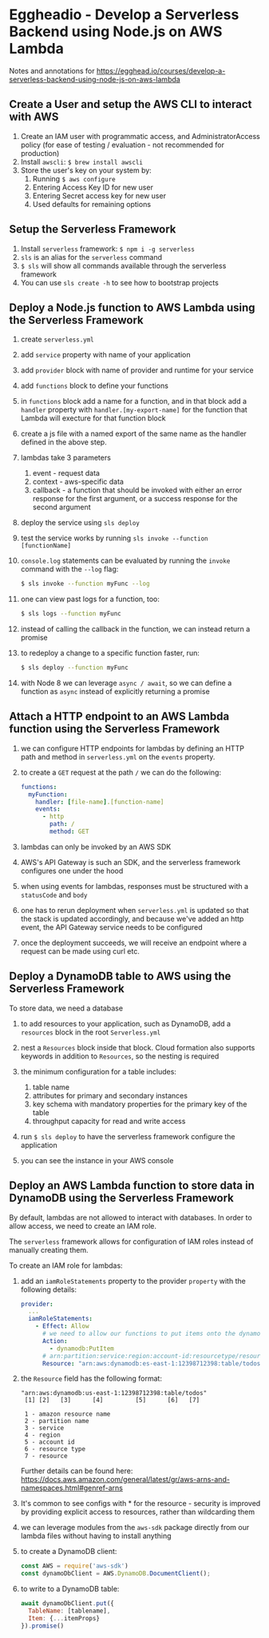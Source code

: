 # Eggheadio - Develop a Serverless Backend using Node.js on AWS Lambda

Notes and annotations for https://egghead.io/courses/develop-a-serverless-backend-using-node-js-on-aws-lambda

## Create a User and setup the AWS CLI to interact with AWS

1. Create an IAM user with programmatic access, and AdministratorAccess policy
   (for ease of testing / evaluation - not recommended for production)
2. Install `awscli`: `$ brew install awscli`
3. Store the user's key on your system by:
    1. Running `$ aws configure`
    2. Entering Access Key ID for new user
    3. Entering Secret access key for new user
    4. Used defaults for remaining options

## Setup the Serverless Framework

1. Install `serverless` framework: `$ npm i -g serverless`
2. `sls` is an alias for the `serverless` command
3. `$ sls` will show all commands available through the serverless framework
4. You can use `sls create -h` to see how to bootstrap projects

## Deploy a Node.js function to AWS Lambda using the Serverless Framework

1. create `serverless.yml`
2. add `service` property with name of your application
3. add `provider` block with name of provider and runtime for your service
4. add `functions` block to define your functions
5. in `functions` block add a name for a function, and in that block add a
   `handler` property with `handler.[my-export-name]` for the function that
   Lambda will execture for that function block
6. create a js file with a named export of the same name as the handler defined
   in the above step.
7. lambdas take 3 parameters

    1. event - request data
    2. context - aws-specific data
    3. callback - a function that should be invoked with either an error
       response for the first argument, or a success response for the second
       argument
8. deploy the service using `sls deploy`
9. test the service works by running `sls invoke --function [functionName]`
10. `console.log` statements can be evaluated by running the `invoke` command
    with the `--log` flag:

    ```bash
    $ sls invoke --function myFunc --log
    ```
11. one can view past logs for a function, too:

    ```bash
    $ sls logs --function myFunc
    ```
12. instead of calling the callback in the function, we can instead return a
    promise
13. to redeploy a change to a specific function faster, run:

    ```bash
    $ sls deploy --function myFunc
    ```
14. with Node 8 we can leverage `async / await`, so we can define a function as
    `async` instead of explicitly returning a promise

## Attach a HTTP endpoint to an AWS Lambda function using the Serverless Framework

1. we can configure HTTP endpoints for lambdas by defining an HTTP path and method in
   `serverless.yml` on the `events` property.
2. to create a `GET` request at the path `/` we can do the following:

    ```yaml
    functions:
      myFunction:
        handler: [file-name].[function-name]
        events:
          - http
            path: /
            method: GET
    ```
3. lambdas can only be invoked by an AWS SDK
4. AWS's API Gateway is such an SDK, and the serverless framework configures one
   under the hood
5. when using events for lambdas, responses must be structured with a
   `statusCode` and `body`
6. one has to rerun deployment when `serverless.yml` is updated so that the
   stack is updated accordingly, and because we've added an http event, the API
   Gateway service needs to be configured
7. once the deployment succeeds, we will receive an endpoint where a request can
   be made using curl etc.

## Deploy a DynamoDB table to AWS using the Serverless Framework

To store data, we need a database

1. to add resources to your application, such as DynamoDB, add a `resources` block in the root `Serverless.yml`
2. nest a `Resources` block inside that block. Cloud formation also supports
   keywords in addition to `Resources`, so the nesting is required
3. the minimum configuration for a table includes:

    1. table name
    2. attributes for primary and secondary instances
    3. key schema with mandatory properties for the primary key of the table
    4. throughput capacity for read and write access
4. run `$ sls deploy` to have the serverless framework configure the application
5. you can see the instance in your AWS console

## Deploy an AWS Lambda function to store data in DynamoDB using the Serverless Framework

By default, lambdas are not allowed to interact with databases. In order to
allow access, we need to create an IAM role.

The `serverless` framework allows for configuration of IAM roles instead of
manually creating them.

To create an IAM role for lambdas:

1. add an `iamRoleStatements` property to the provider `property` with the
   following details:

    ```yaml
    provider:
      ...
      iamRoleStatements:
        - Effect: Allow
          # we need to allow our functions to put items onto the dynamo db table
          Action:
            - dynamodb:PutItem
          # arn:partition:service:region:account-id:resourcetype/resource
          Resource: "arn:aws:dynamodb:es-east-1:12398712398:table/todos"
    ```
2. the `Resource` field has the following format:

    ```
    "arn:aws:dynamodb:us-east-1:12398712398:table/todos"
     [1] [2]   [3]      [4]         [5]      [6]   [7]

     1 - amazon resource name
     2 - partition name
     3 - service
     4 - region
     5 - account id
     6 - resource type
     7 - resource
    ```

    Further details can be found here: https://docs.aws.amazon.com/general/latest/gr/aws-arns-and-namespaces.html#genref-arns
3. It's common to see configs with * for the resource - security is improved by
   providing explicit access to resources, rather than wildcarding them
4. we can leverage modules from the `aws-sdk` package directly from our lambda
   files without having to install anything
5. to create a DynamoDB client:

    ```js
    const AWS = require('aws-sdk')
    const dynamoDbClient = AWS.DynamoDB.DocumentClient();
    ```
6. to write to a DynamoDB table:

    ```js
    await dynamoDbClient.put({
      TableName: [tablename],
      Item: {...itemProps}
    }).promise()
    ```
